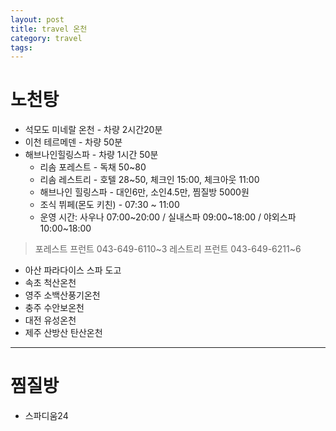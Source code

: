 ```yaml
---
layout: post
title: travel 온천
category: travel
tags:
---
```



# 노천탕
* 석모도 미네랄 온천 - 차량 2시간20분
* 이천 테르메덴 - 차량 50분
* 해브나인힐링스파 - 차량 1시간 50분
    * 리솜 포레스트 - 독채 50~80
    * 리솜 레스트리 - 호텔 28~50, 체크인 15:00, 체크아웃 11:00
    * 해브나인 힐링스파 - 대인6만, 소인4.5만, 찜질방 5000원
    * 조식 뷔페(몬도 키친) - 07:30 ~ 11:00
    * 운영 시간: 사우나 07:00~20:00 / 실내스파 09:00~18:00 / 야외스파 10:00~18:00
> 포레스트 프런트 043-649-6110~3
> 레스트리 프런트 043-649-6211~6
* 아산 파라다이스 스파 도고
* 속초 척산온천
* 영주 소백산풍기온천
* 충주 수안보온천
* 대전 유성온천
* 제주 산방산 탄산온천

---

# 찜질방
* 스파디움24